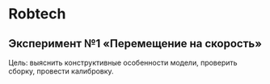 # Robtech
## Эксперимент №1 «Перемещение на скорость»

Цель: выяснить конструктивные особенности модели, проверить сборку, провести калибровку.
